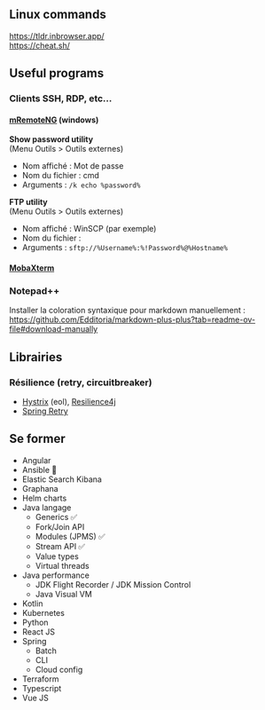 ## Linux commands

https://tldr.inbrowser.app/ \
https://cheat.sh/

## Useful programs

### Clients SSH, RDP, etc...

#### [mRemoteNG](https://github.com/mRemoteNG/mRemoteNG) (windows)

**Show password utility** \
(Menu Outils > Outils externes)
* Nom affiché : Mot de passe
* Nom du fichier : cmd
* Arguments : `/k echo %password%`

**FTP utility** \
(Menu Outils > Outils externes)
* Nom affiché : WinSCP (par exemple)
* Nom du fichier : <chemin vers WinSCP.exe>
* Arguments : `sftp://%Username%:%!Password%@%Hostname%`

#### [MobaXterm](https://mobaxterm.mobatek.net/)

### Notepad++

Installer la coloration syntaxique pour markdown manuellement : https://github.com/Edditoria/markdown-plus-plus?tab=readme-ov-file#download-manually

## Librairies

### Résilience (retry, circuitbreaker)
- [Hystrix](https://github.com/Netflix/Hystrix) (eol), [Resilience4j](https://github.com/resilience4j/resilience4j)
- [Spring Retry](https://github.com/spring-projects/spring-retry)


## Se former

- Angular
- Ansible 📓
- Elastic Search Kibana
- Graphana
- Helm charts
- Java langage
  * Generics :white_check_mark:
  * Fork/Join API
  * Modules (JPMS) :white_check_mark: 
  * Stream API :white_check_mark:
  * Value types
  * Virtual threads
- Java performance
  * JDK Flight Recorder / JDK Mission Control
  * Java Visual VM
- Kotlin
- Kubernetes
- Python
- React JS
- Spring
  * Batch
  * CLI
  * Cloud config
- Terraform
- Typescript
- Vue JS
